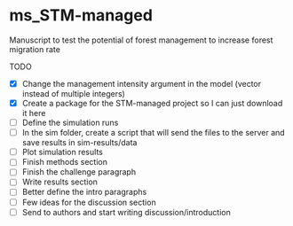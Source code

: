 # ms_STM-managed
Manuscript to test the potential of forest management to increase forest migration rate

TODO
- [x] Change the management intensity argument in the model (vector instead of multiple integers)
- [x] Create a package for the STM-managed project so I can just download it here
- [ ] Define the simulation runs
- [ ] In the sim folder, create a script that will send the files to the server and save results in sim-results/data
- [ ] Plot simulation results
- [ ] Finish methods section
- [ ] Finish the challenge paragraph
- [ ] Write results section
- [ ] Better define the intro paragraphs
- [ ] Few ideas for the discussion section
- [ ] Send to authors and start writing discussion/introduction
